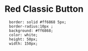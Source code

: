 # Red Classic Button 
      border: solid #ff6868 5px;
      border-radius:10px ;
      background: #ff6868;
      color: white;
      height: 50px;
      width: 150px;
  
